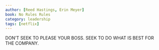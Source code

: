 ```yaml
---
author: [Reed Hastings, Erin Meyer]
book: No Rules Rules
category: leadership
tags: [netflix]
---
```

DON’T SEEK TO PLEASE YOUR BOSS. SEEK TO DO WHAT IS BEST FOR THE COMPANY.